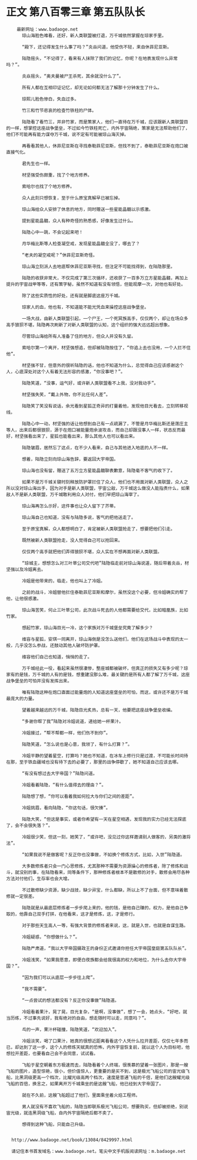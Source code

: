 # 正文 第八百零三章 第五队队长
        最新网址：www.badaoge.net
          琼山海脸色难看，还好，新人类联盟被打退，万千城依然掌握在琼家手里。
      
          “殿下，还记得发生什么事了吗？”炎焱问道，他受伤不轻，来自休菲尼亚斯。
      
          陆隐摇头，“不记得了，看来有人抹除了我们的记忆，你呢？在地表发现什么异常吗？”。
      
          炎焱摇头，“奥夫曼被尸王杀死，其余就没什么了”。
      
          所有人都在互相印证记忆，却无论如何都无法了解那十分钟发生了什么。
      
          琼熙儿脸色惨白，失血过多。
      
          竹三和竹节悲哀的检查竹铁柱的尸体。
      
          陆隐看了看竹三，并非竹家，而是策家人，他们一直待在万千城，应该跟新人类联盟目的一样，想掌控这座战争堡垒，不过如今竹铁柱死亡，内外宇宙隔绝，策家是无法帮助他们了，他们不可能再有能力谋夺万千城，说不定有可能被琼山海灭掉。
      
          再看看其他人，休菲尼亚斯在寻找泰勒菲尼亚斯，但找不到了，泰勒菲尼亚斯在炮口被直接气化。
      
          君先生也一样。
      
          材坚强受伤颇重，找了个地方修养。
      
          索哈尔也找了个地方修养。
      
          众人此刻只想恢复，至于什么原宝真解早已被忘掉。
      
          琼山海给众人安排了休息的地方，同时赠送一些星能晶髓以示感激。
      
          提到星能晶髓，众人有种奇怪的熟悉感，好像发生过什么。
      
          陆隐心中一跳，不会记起来吧！
      
          月华梅比斯等人检查凝空戒，发现星能晶髓全没了，哪去了？
      
          “老夫的凝空戒呢？”休菲尼亚斯奇怪。
      
          琼山海立刻派人去地底帮休菲尼亚斯寻找，但注定不可能找得到，在陆隐那里。
      
          陆隐的收获非常大，不仅完成了第三次循环，还收获了一百多万立方星能晶髓，再加上提升的宇宙战甲等等，还有策字秘，虽然不知道有没有领悟，但能观摩一次，对他也有好处。
      
          除了这些实质性的好处，还有就是脚底这座万千城。
      
          琼家人的血，他也有，不知道能不能光凭血来操控这座战争堡垒。
      
          一场大战，由新人类联盟引起，一个尸王，一个死冥族高手，仅仅两个，却让在场众多高手狼狈不堪，陆隐再次刷新了对新人类联盟的认知，这个组织的强大远远超出想象。
      
          尽管琼山海给所有人准备了住的地方，但众人并没有久留。
      
          索哈尔第一个离开，材坚强想追，但却被陆隐按住了，“你追上去也没用，一个人拦不住他”。
      
          材坚强不甘，但意外的很听陆隐的话，他也不知道为什么，总觉得自己应该感谢这个人，心底深处对这个人有着无法形容的感激，“你没事吧？”。
      
          陆隐笑道，“没事，运气好，或许新人类联盟看不上我，没对我动手”。
      
          材坚强失笑，“戴上外物，你不比任何人差”。
      
          陆隐笑了笑没有说话，余光看到星狐正奇异的打量着他，发现他目光看去，立刻转移视线。
      
          陆隐心中一动，材坚强的话让他想到自己有一点疏漏了，不管是月华梅比斯还是莲庄主等人，出来后都很狼狈，源于在炮口被能量炮余波攻击，而自己却跟没事人一样，状态反而最好，材坚强看出来了，星狐也能看出来，那么其他人也可以看出来。
      
          陆隐皱眉，居然忘了这点，在不少人看来，自己与其他进入地底的人不一样。
      
          想着，陆隐立刻向琼山海告辞，要返回大宇帝国。
      
          琼山海也没有留，赠送了五万立方星能晶髓聊表歉意，陆隐毫不客气的收下了。
      
          如果不是万千城关键时刻释放防护罩拦住了众人，他们也不用面对新人类联盟，众人之所以没对琼山海出手，因为对手是新人类联盟，宇宙公敌，万千城这么做没人能指责什么，如果敌人不是新人类联盟，万千城敢利用众人对付，他们早把琼山海宰了。
      
          琼山海再怎么示好，这件事也让众人留下了芥蒂。
      
          琼山海自己也知道，没有与陆隐多说，客气的把他送走了。
      
          至于原宝真解，众人都想明白了，肯定被新人类联盟抢走了，想要把他们引走。
      
          既然被新人类联盟抢走，没人觉得自己可以抢回来。
      
          仅仅两个高手就把他们弄得狼狈不堪，众人实在不想再面对新人类联盟。
      
          “琼城主，想想怎么对三叶草公司交代吧”陆隐临走前对琼山海说道，随后带着炎焱，材坚强以及冷姐离去。
      
          冷姐是他带来的，临走，他也叫上了冷姐。
      
          之前的战斗，冷姐替他拦住泰勒菲尼亚斯和摩尔，虽然没这个必要，但冷姐确实的帮了他，让他很感激。
      
          琼山海苦笑，何止三叶草公司，此次战斗死去的人他都需要给交代，比如暗凰族，比如竹家。
      
          想起竹家，琼山海目光一冷，这个家族对万千城堡垒究竟了解多少？
      
          维容与星狐，安琪一同离开，琼山海倒是没怎么送他们，他们在这场战斗中表现的太一般，几乎没怎么参战，还鼓动其他人破坏防护罩。
      
          维容他们自己也知道，悄悄的走了。
      
          万千城经此一役，看起来虽然很凄惨，整座城都被破坏，但真正的损失又有多少呢？琼家有的是钱，万千城的人有的是钱，想重建没那么难，最关键的是所有人都了解了万千城，这座战争堡垒的可怕并没有发挥出来。
      
          唯有陆隐这种在炮口直面过能量炮的人知道这座堡垒的可怕，而这，或许还不是万千城最庞大的力量。
      
          望着越来越远的万千城，陆隐目光炙热，总有一天，他要把这座战争堡垒收编。
      
          “多谢你帮了我”陆隐对冷姐说道，递给她一杯果汁。
      
          冷姐接过，“帮不帮都一样，他们伤不到你”。
      
          陆隐笑道，“怎么说也是心意，我领了，有什么打算？”。
      
          冷姐平静的望着星空，打算吗？她也不知道，在冰车上修行只是过渡，不可能长时间待在那，至于铁血疆域也没有待下去的必要了，那里的战争停歇了，她不知道自己应该去哪。
      
          “有没有想过去大宇帝国？”陆隐问道。
      
          冷姐看着陆隐，“有什么值得去的理由？”。
      
          陆隐想了想，“你可以看着我如何拉大与你们之间的差距”。
      
          冷姐挑眉，看向陆隐，“你这句话，很欠揍”。
      
          陆隐大笑，“但这是事实，或者你希望有一天在星空相遇，发现我的实力已经无法探底了，会不会很失落？”。
      
          冷姐很少笑，但这一刻，她笑了，“或许吧，没见过你这样邀请别人做客的，另类的激将法”。
      
          “如果我说不是做客呢？反正你也没事做，不如换个修炼方式，比如，入世”陆隐道。
      
          大多数修炼者只会一门心思修炼，尤其那种不需要为资源操心的修炼者，除了修炼和战斗，就没别的事，在陆隐看来，同等条件下，那种修炼者根本不是散修的对手，散修会用尽各种方法对付他们，生存率也会大增。
      
          不过散修缺少资源，缺少战技，缺少异宝，什么都缺，所以上不了台面，但不意味着散修就一定很差。
      
          陆隐就是从最底层修炼者一步步爬上来的，他的钱，是他自己赚的，权力，是他自己争取的，他靠自己双手打拼，在他看来，这才是修炼，这，才是修行。
      
          对于那些天生高人一等，有强大背景的修炼者来说，这，就是入世，也就是自谋生路。
      
          冷姐疑惑，“你想做什么？”。
      
          陆隐严肃道，“我以大宇帝国摄政王的身份正式邀请你担任大宇帝国皇庭第五队队长”。
      
          冷姐浅笑，“如果我愿意，即便白夜族都会给我很高的权力和地位，为什么去你大宇帝国？”。
      
          “因为我们可以从底层一步步往上爬”。
      
          “我不需要”。
      
          “一点尝试的想法都没有？反正你没事做”陆隐道。
      
          冷姐看着果汁，晃了晃，目光复杂，“是啊，没事做”，想了一会，她点头，“好吧，就当历练，不过事先说好，我有绝对的自由，想走随时可以走，同意吗？”。
      
          乓的一声，果汁杯碰撞，陆隐笑道，“欢迎加入”。
      
          冷姐淡笑，喝了口果汁，她真的很想近距离看看这个人凭什么拉开差距，仅仅七年多而已，却达到了这一步，这个人的修炼天赋真的恐怖，内外宇宙恢复前，就以这个人为目标吧，他想拉开差距，也要看自己会不会同意，试试看。
      
          飞船于星空朝着东方极速而去，陆隐看着个人终端，很羡慕的望着一张图片，那是一艘飞船的图片，造型惊艳，很小，但价值惊人，更重要的是买不到，这是极光飞船公司的宙光级飞船，比黑洞级更高一个档次，比耀光级高两个档次，速度是普通飞船的千倍，是他们这艘耀光级飞船的百倍，换言之，如果离开万千城乘坐的是这艘飞船，他已经到大宇帝国了。
      
          就在不久前，这艘飞船超过了他们，里面乘坐着火焰工程师。
      
          男人就没有不喜欢飞船的，陆隐当即联系极光飞船公司，想要购买，但却被拒绝，别说宙光级，就连黑洞级飞船，自内外宇宙隔绝后都不卖了。
      
          想得到这种飞船，只能自己升级。
      
      
      http://www.badaoge.net/book/13084/8429997.html
      
      请记住本书首发域名：www.badaoge.net。笔尖中文手机版阅读网址：m.badaoge.net